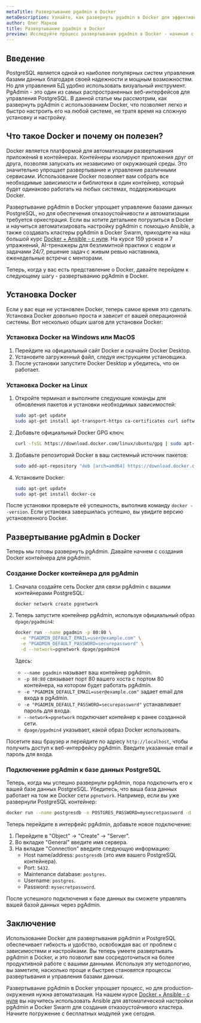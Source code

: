 ```yaml
---
metaTitle: Развертывание pgadmin в Docker
metaDescription: Узнайте, как развернуть pgadmin в Docker для эффективного управления PostgreSQL базами данных, изучите шаги настройки и запуска контейнеров
author: Олег Марков
title: Развертывание pgadmin в Docker
preview: Исследуйте процесс развертывания pgadmin в Docker - начиная с настройки контейнеров и до управления PostgreSQL базами данных. Следуйте простым шагам для быстрого и удобного запуска
---
```


## Введение

PostgreSQL является одной из наиболее популярных систем управления базами данных благодаря своей надежности и мощным возможностям. Но для управления БД удобно использовать визуальный инструмент. PgAdmin - это один из самых распространенных веб-интерфейсов для управления PostgreSQL. В данной статье мы рассмотрим, как развернуть pgAdmin с использованием Docker, что позволяет легко и быстро настроить его на любой системе, не тратя время на сложную установку и настройку.

## Что такое Docker и почему он полезен?

Docker является платформой для автоматизации развертывания приложений в контейнерах. Контейнеры изолируют приложения друг от друга, позволяя запускать их независимо от окружающей среды. Это значительно упрощает развертывание и управление различными сервисами. Использование Docker позволяет вам собрать все необходимые зависимости и библиотеки в один контейнер, который будет одинаково работать на любых системах, поддерживающих Docker.

Развертывание pgAdmin в Docker упрощает управление базами данных PostgreSQL, но для обеспечения отказоустойчивости и автоматизации требуется оркестрация. Если вы хотите детальнее погрузиться в Docker и научиться автоматизировать настройку pgAdmin с помощью Ansible, а также создавать кластеры pgAdmin в Docker Swarm, приходите на наш большой курс [Docker + Ansible - с нуля](https://purpleschool.ru/course/docker). На курсе 159 уроков и 7 упражнений, AI-тренажеры для безлимитной практики с кодом и задачами 24/7, решение задач с живым ревью наставника, еженедельные встречи с менторами.

Теперь, когда у вас есть представление о Docker, давайте перейдем к следующему шагу - развертыванию pgAdmin в Docker.

## Установка Docker

Если у вас еще не установлен Docker, теперь самое время это сделать. Установка Docker довольно проста и зависит от вашей операционной системы. Вот несколько общих шагов для установки Docker:

### Установка Docker на Windows или MacOS

1. Перейдите на официальный сайт Docker и скачайте Docker Desktop.
2. Установите загруженный файл, следуя инструкциям установщика.
3. После установки запустите Docker Desktop и убедитесь, что он работает.

### Установка Docker на Linux

1. Откройте терминал и выполните следующие команды для обновления пакетов и установки необходимых зависимостей:
   ```bash
   sudo apt-get update
   sudo apt-get install apt-transport-https ca-certificates curl software-properties-common
   ```

2. Добавьте официальный Docker GPG ключ:
   ```bash
   curl -fsSL https://download.docker.com/linux/ubuntu/gpg | sudo apt-key add -
   ```

3. Добавьте репозиторий Docker в ваш системный источник пакетов:
   ```bash
   sudo add-apt-repository "deb [arch=amd64] https://download.docker.com/linux/ubuntu $(lsb_release -cs) stable"
   ```

4. Установите Docker:
   ```bash
   sudo apt-get update
   sudo apt-get install docker-ce
   ```

После установки проверьте её успешность, выполнив команду `docker --version`. Если установка завершилась успешно, вы увидите версию установленного Docker.

## Развертывание pgAdmin в Docker

Теперь мы готовы развернуть pgAdmin. Давайте начнем с создания Docker контейнера для pgAdmin.

### Создание Docker контейнера для pgAdmin

1. Сначала создайте сеть Docker для связи pgAdmin с вашими контейнерами PostgreSQL:
   ```bash
   docker network create pgnetwork
   ```

2. Теперь запустите контейнер pgAdmin, используя официальный образ `dpage/pgadmin4`:

   ```bash
   docker run --name pgadmin -p 80:80 \
     -e "PGADMIN_DEFAULT_EMAIL=user@example.com" \
     -e "PGADMIN_DEFAULT_PASSWORD=securepassword" \
     -d --network=pgnetwork dpage/pgadmin4
   ```

   Здесь:
   - `--name pgadmin` называет ваш контейнер pgAdmin.
   - `-p 80:80` связывает порт 80 вашего хоста с портом 80 контейнера, на котором будет работать pgAdmin.
   - `-e "PGADMIN_DEFAULT_EMAIL=user@example.com"` задает email для входа в pgAdmin.
   - `-e "PGADMIN_DEFAULT_PASSWORD=securepassword"` устанавливает пароль для входа.
   - `--network=pgnetwork` подключает контейнер к ранее созданной сети.
   - `dpage/pgadmin4` указывает, какой образ Docker использовать.

Посетите ваш браузер и перейдите по адресу `http://localhost`, чтобы получить доступ к веб-интерфейсу pgAdmin. Введите указанные email и пароль для входа.

### Подключение pgAdmin к базе данных PostgreSQL

Теперь, когда мы успешно развернули pgAdmin, пора подключить его к вашей базе данных PostgreSQL. Убедитесь, что ваша база данных работает на том же Docker сети `pgnetwork`. Например, если вы уже развернули PostgreSQL контейнер:

```bash
docker run --name postgresdb -e POSTGRES_PASSWORD=mysecretpassword -d --network=pgnetwork postgres
```

Теперь перейдите в интерфейс pgAdmin, добавьте новое подключение:
1. Перейдите в "Object" -> "Create" -> "Server".
2. Во вкладке "General" введите имя сервера.
3. На вкладке "Connection" введите следующую информацию:
   - Host name/address: `postgresdb` (это имя вашего PostgreSQL контейнера).
   - Port: `5432`.
   - Maintenance database: `postgres`.
   - Username: `postgres`.
   - Password: `mysecretpassword`.

После успешного подключения к базе данных вы сможете управлять вашей базой данных через pgAdmin.

## Заключение

Использование Docker для развертывания pgAdmin и PostgreSQL обеспечивает гибкость и удобство, освобождая вас от проблем с зависимостями и настройками. Вы теперь умеете развертывать pgAdmin в Docker, и это позволит вам сосредоточиться на более продуктивной работе с вашими данными. Используя эту методологию, вы заметите, насколько проще и быстрее становятся процессы развертывания и управления базами данных.

Развертывание pgAdmin в Docker упрощает процесс, но для production-окружения нужна автоматизация. На нашем курсе [Docker + Ansible - с нуля](https://purpleschool.ru/course/docker) вы научитесь использовать Ansible для автоматической настройки pgAdmin и Docker Swarm для создания отказоустойчивого кластера. Начните погружение с бесплатных модулей уже сегодня.
